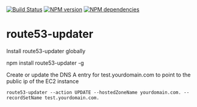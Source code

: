[![Build Status](https://secure.travis-ci.org/widdix/node-route53-updater.png)](http://travis-ci.org/widdix/node-route53-updater)
[![NPM version](https://badge.fury.io/js/route53-updater.png)](http://badge.fury.io/js/route53-updater)
[![NPM dependencies](https://david-dm.org/widdix/node-route53-updater.png)](https://david-dm.org/widdix/node-route53-updater)

# route53-updater

Install route53-updater globally

npm install route53-updater -g

Create or update the DNS A entry for test.yourdomain.com to point to the public ip of the EC2 instance

	route53-updater --action UPDATE --hostedZoneName yourdomain.com. --recordSetName test.yourdomain.com. 
